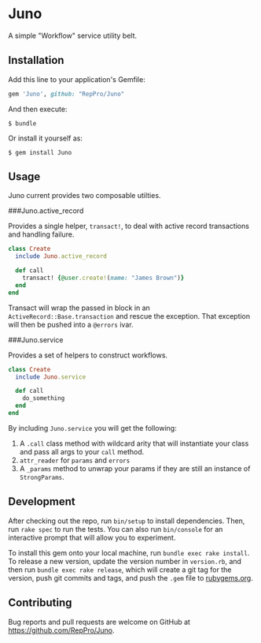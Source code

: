 # Juno

A simple "Workflow" service utility belt.

## Installation

Add this line to your application's Gemfile:

```ruby
gem 'Juno', github: "RepPro/Juno"
```

And then execute:

    $ bundle

Or install it yourself as:

    $ gem install Juno

## Usage

Juno current provides two composable utilties.

###Juno.active_record

Provides a single helper, `transact!`, to deal with active record transactions and handling failure.
```ruby
class Create
  include Juno.active_record

  def call
    transact! {@user.create!(name: "James Brown")}
  end
end
```

Transact will wrap the passed in block in an `ActiveRecord::Base.transaction` and rescue the exception. That exception will then be pushed into a `@errors` ivar.

###Juno.service

Provides a set of helpers to construct workflows.

```ruby
class Create
  include Juno.service

  def call
    do_something
  end
end
```

By including `Juno.service` you will get the following:
1. A `.call` class method with wildcard arity that will instantiate your class and pass all args to your `call` method.
2. `attr_reader` for `params` and `errors`
3. A `_params` method to unwrap your params if they are still an instance of `StrongParams`.


## Development

After checking out the repo, run `bin/setup` to install dependencies. Then, run `rake spec` to run the tests. You can also run `bin/console` for an interactive prompt that will allow you to experiment.

To install this gem onto your local machine, run `bundle exec rake install`. To release a new version, update the version number in `version.rb`, and then run `bundle exec rake release`, which will create a git tag for the version, push git commits and tags, and push the `.gem` file to [rubygems.org](https://rubygems.org).

## Contributing

Bug reports and pull requests are welcome on GitHub at https://github.com/RepPro/Juno.

